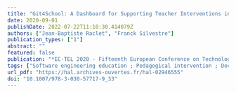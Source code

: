```yaml
---
title: "Git4School: A Dashboard for Supporting Teacher Interventions in Software Engineering Courses"
date: 2020-09-01
publishDate: 2022-07-22T11:10:30.414079Z
authors: ["Jean-Baptiste Raclet", "Franck Silvestre"]
publication_types: ["1"]
abstract: ""
featured: false
publication: "*EC-TEL 2020 - Fifteenth European Conference on Technology Enhanced Learning*"
tags: ["Software engineering education ; Pedagogical intervention ; Decision-making ; Dashboard ; Git"]
url_pdf: "https://hal.archives-ouvertes.fr/hal-02946555"
doi: "10.1007/978-3-030-57717-9_33"
---
```


